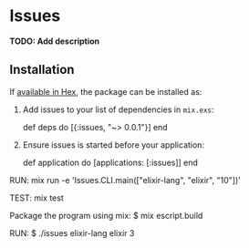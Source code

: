 # Issues

**TODO: Add description**

## Installation

If [available in Hex](https://hex.pm/docs/publish), the package can be installed as:

  1. Add issues to your list of dependencies in `mix.exs`:

        def deps do
          [{:issues, "~> 0.0.1"}]
        end

  2. Ensure issues is started before your application:

        def application do
          [applications: [:issues]]
        end


RUN:
mix run -e 'Issues.CLI.main(["elixir-lang", "elixir", "10"])'

TEST:
mix test


Package the program using mix:
​$ ​​mix​​ ​​escript.build

RUN:
$ ​​./issues​​ ​​elixir-lang​​ ​​elixir​​ ​​3​
